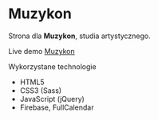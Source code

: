 # Muzykon

Strona dla **Muzykon**, studia artystycznego.

Live demo [Muzykon](https://krichert.github.io/muzykon)

Wykorzystane technologie

* HTML5
* CSS3 (Sass)
* JavaScript (jQuery)
* Firebase, FullCalendar
